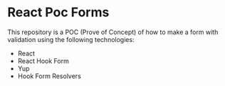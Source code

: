 # React Poc Forms

This repository is a POC (Prove of Concept) of how to make a form with validation using the following technologies:
- React
- React Hook Form
- Yup
- Hook Form Resolvers